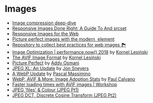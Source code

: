 # Images

- [Image compression deep-dive](https://www.youtube.com/watch?v=F1kYBnY6mwg)
- [Responsive Images Done Right: A Guide To <picture> And srcset](https://www.smashingmagazine.com/2014/05/responsive-images-done-right-guide-picture-srcset/)
- [Responsive Images for the Web](https://www.youtube.com/watch?v=XecoxR1ckbc&ab_channel=estellevw)
- [Picture perfect images with the modern <img> element](https://stackoverflow.blog/2022/03/28/picture-perfect-images-with-the-modern-element)
- [Repository to collect best practices for web images 🏞](https://github.com/nucliweb/image-element)
- [Image Optimization | performance.now() 2018](https://www.youtube.com/watch?v=jTXhYj2aCDU) by [Kornel Lesiński](https://github.com/kornelski)
- [The AVIF Image Format](https://www.youtube.com/watch?v=VHm5Ql33JYw) by [Kornel Lesiński](https://github.com/kornelski)
- [Picture Perfect](https://www.youtube.com/watch?v=w6TiSuQkqvY) by [Addy Osmani](https://github.com/addyosmani)
- [JPEG XL: An Update](https://www.youtube.com/watch?v=YsbsKimR-Fw) by [Jon Sneyers](https://github.com/jonsneyers)
- [A WebP Update](https://www.youtube.com/watch?v=f_Qkd1LC0do) by [Pascal Massimino](https://github.com/skal65535)
- [WebP, AVIF & More: Image Adoption Stats](https://www.youtube.com/watch?v=tz5bpAQY43k) by [Paul Calvano](https://github.com/paulcalvano)
- [Faster loading times with AVIF images | Workshop](https://www.youtube.com/watch?v=9E3Vp-LXfag)
- [JPEG 'files' & Colour (JPEG Pt1)](https://www.youtube.com/watch?v=n_uNPbdenRs)
- [JPEG DCT, Discrete Cosine Transform (JPEG Pt2)](https://www.youtube.com/watch?v=Q2aEzeMDHMA)
